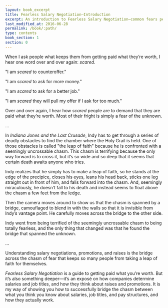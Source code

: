 ```yaml
---
layout: book_excerpt
title: Fearless Salary Negotiation—Introduction
excerpt: An introduction to Fearless Salary Negotiation—common fears people have and how we can overcome them.
last_modified_at: 2016-06-28
permalink: /book/:path/
type: contents
book_section: 1
section: 0
---
```


When I ask people what keeps them from getting paid what they’re worth, I hear one word over and over again: *scared*. 

"I am *scared* to counteroffer." 

"I am *scared* to ask for more money." 

"I am *scared* to ask for a better job." 

"I am *scared* they will pull my offer if I ask for too much."

Over and over again, I hear how *scared* people are to demand that they are paid what they’re worth. Most of their fright is simply a fear of the unknown.

<p class="u-center">…</p>

In *Indiana Jones and the Last Crusade*, Indy has to get through a series of deadly obstacles to find the chamber where the Holy Grail is held. One of those obstacles is called "the leap of faith" because he is confronted with a seemingly uncrossable chasm. This chasm is terrifying because the only way forward is to cross it, but it’s so wide and so deep that it seems that certain death awaits anyone who tries.

Indy realizes that he simply has to make a leap of faith, so he stands at the edge of the precipice, closes his eyes, leans his head back, sticks one leg straight out in front of him, and falls forward into the chasm. And, seemingly miraculously, he doesn’t fall to his death and instead seems to float above the chasm a few feet from the ledge.

Then the camera moves around to show us that the chasm is spanned by a bridge, camouflaged to blend in with the walls so that it is invisible from Indy’s vantage point. He carefully moves across the bridge to the other side.

Indy went from being terrified of the seemingly uncrossable chasm to being totally fearless, and the only thing that changed was that he found the bridge that spanned the unknown.

<p class="u-center">…</p>

Understanding salary negotiations, promotions, and raises is the bridge across the chasm of fear that keeps so many people from taking a leap of faith for themselves.

*Fearless Salary Negotiation* is a guide to getting paid what you’re worth. But it’s also something deeper—it’s an exposé on how companies determine salaries and job titles, and how they think about raises and promotions. It is my way of showing you how to successfully bridge the chasm between what you think you know about salaries, job titles, and pay structures, and how they actually work.